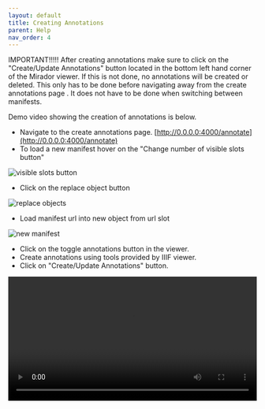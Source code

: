 ```yaml
---
layout: default
title: Creating Annotations
parent: Help
nav_order: 4
---
```


IMPORTANT!!!!! After creating annotations make sure to click on the "Create/Update Annotations" button located in the bottom left hand corner of the Mirador viewer. If this is not done, no annotations will be created or deleted. This only has to be done before navigating away from the create annotations page . It does not have to be done when switching between manifests.

Demo video showing the creation of annotations is below.

- Navigate to the create annotations page. [http://0.0.0.0:4000/annotate](http://0.0.0.0:4000/annotate)
- To load a new manifest hover on the "Change number of visible slots button" 

![visible slots button]({{site.baseurl}}/images/slots_button.png)

- Click on the replace object button 

![replace objects]({{site.baseurl}}/images/replace_object.png)

- Load manifest url into new object from url slot 

![new manifest]({{site.baseurl}}/images/new_manifest.png)
- Click on the toggle annotations button in the viewer.
- Create annotations using tools provided by IIIF viewer.
- Click on "Create/Update Annotations" button.

<video width="100%" controls>
  <source src="{{site.baseurl}}/assets/videos/createannos.m4v" type="video/mp4">
  Your browser does not support HTML5 video.
</video>